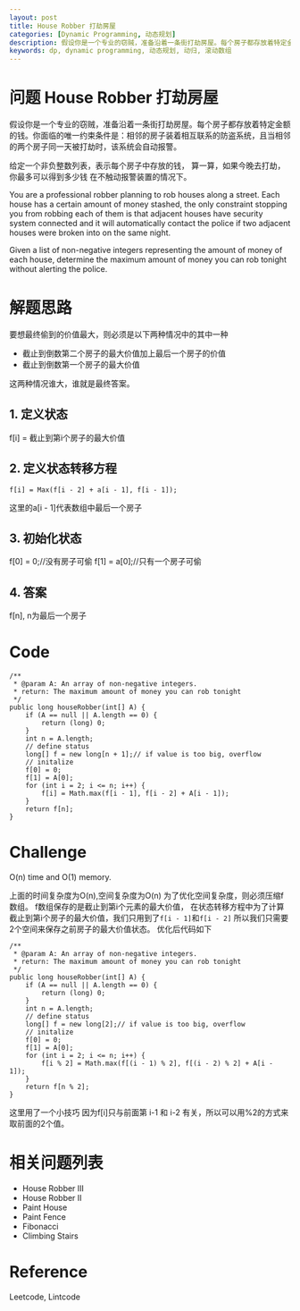 ```yaml
---
layout: post
title: House Robber 打劫房屋 
categories: [Dynamic Programming, 动态规划]
description: 假设你是一个专业的窃贼，准备沿着一条街打劫房屋。每个房子都存放着特定金额的钱。你面临的唯一约束条件是：相邻的房子装着相互联系的防盗系统，且当相邻的两个房子同一天被打劫时，该系统会自动报警。
keywords: dp, dynamic programming, 动态规划, 动归, 滚动数组
---
```


# 问题 House Robber 打劫房屋
假设你是一个专业的窃贼，准备沿着一条街打劫房屋。每个房子都存放着特定金额的钱。你面临的唯一约束条件是：相邻的房子装着相互联系的防盗系统，且当相邻的两个房子同一天被打劫时，该系统会自动报警。

给定一个非负整数列表，表示每个房子中存放的钱， 算一算，如果今晚去打劫，你最多可以得到多少钱 在不触动报警装置的情况下。

You are a professional robber planning to rob houses along a street. Each house has a certain amount of money stashed, the only constraint stopping you from robbing each of them is that adjacent houses have security system connected and it will automatically contact the police if two adjacent houses were broken into on the same night.

Given a list of non-negative integers representing the amount of money of each house, determine the maximum amount of money you can rob tonight without alerting the police.



# 解题思路
要想最终偷到的价值最大，则必须是以下两种情况中的其中一种
* 截止到倒数第二个房子的最大价值加上最后一个房子的价值
* 截止到倒数第一个房子的最大价值

这两种情况谁大，谁就是最终答案。

## 1. 定义状态
f[i] = 截止到第i个房子的最大价值

## 2. 定义状态转移方程
```
f[i] = Max(f[i - 2] + a[i - 1], f[i - 1]);
```
这里的a[i - 1]代表数组中最后一个房子

## 3. 初始化状态
f[0] = 0;//没有房子可偷
f[1] = a[0];//只有一个房子可偷

## 4. 答案
f[n], n为最后一个房子

# Code
```
/**
 * @param A: An array of non-negative integers.
 * return: The maximum amount of money you can rob tonight
 */
public long houseRobber(int[] A) {
    if (A == null || A.length == 0) {
        return (long) 0;
    }
    int n = A.length;
    // define status
    long[] f = new long[n + 1];// if value is too big, overflow
    // initalize
    f[0] = 0;
    f[1] = A[0];
    for (int i = 2; i <= n; i++) {
        f[i] = Math.max(f[i - 1], f[i - 2] + A[i - 1]);    
    }
    return f[n];
}
```

# Challenge 
O(n) time and O(1) memory.

上面的时间复杂度为O(n),空间复杂度为O(n)
为了优化空间复杂度，则必须压缩f数组。
f数组保存的是截止到第i个元素的最大价值，
在状态转移方程中为了计算截止到第i个房子的最大价值，我们只用到了```f[i - 1]```和```f[i - 2]```
所以我们只需要2个空间来保存之前房子的最大价值状态。
优化后代码如下

```
/**
 * @param A: An array of non-negative integers.
 * return: The maximum amount of money you can rob tonight
 */
public long houseRobber(int[] A) {
    if (A == null || A.length == 0) {
        return (long) 0;
    }
    int n = A.length;
    // define status
    long[] f = new long[2];// if value is too big, overflow
    // initalize
    f[0] = 0;
    f[1] = A[0];
    for (int i = 2; i <= n; i++) {
        f[i % 2] = Math.max(f[(i - 1) % 2], f[(i - 2) % 2] + A[i - 1]);    
    }
    return f[n % 2];
}
```

这里用了一个小技巧
因为f[i]只与前面第 i-1 和 i-2 有关，所以可以用%2的方式来取前面的2个值。

# 相关问题列表 
* House Robber III 
* House Robber II 
* Paint House 
* Paint Fence 
* Fibonacci 
* Climbing Stairs

# Reference 
Leetcode, Lintcode
